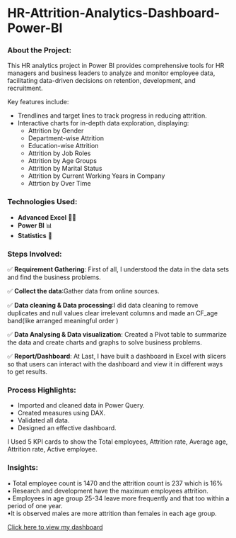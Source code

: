 # HR-Attrition-Analytics-Dashboard-Power-BI

### About the Project:
This HR analytics project in Power BI provides comprehensive tools for HR managers and business leaders to analyze and monitor employee data, facilitating data-driven decisions on retention, development, and recruitment.

Key features include:

- Trendlines and target lines to track progress in reducing attrition.
- Interactive charts for in-depth data exploration, displaying:
  -  Attrition by Gender
  -  Department-wise Attrition
  -  Education-wise Attrition
  -  Attrition by Job Roles
  -  Attrition by Age Groups
  -  Attrition by Marital Status
  - Attrition by Current Working Years in Company
  - Attrtion by Over Time
   
### Technologies Used:
- **Advanced Excel** 👨‍💻
- **Power BI** 📊
- **Statistics** 📜

### Steps Involved:
   
✅ **Requirement Gathering**: First of all, I understood the data in the data sets and find the business problems.

✅ **Collect the data**:Gather data from online sources.

✅ **Data cleaning & Data processing**:I did data cleaning to remove duplicates and null values clear irrelevant columns and made an CF_age band(like arranged meaningful order )

✅ **Data Analysing & Data visualization**: Created a Pivot table to summarize the data and create charts and graphs to solve business problems.

✅ **Report/Dashboard**: At Last, I have built a dashboard in Excel with slicers so that users can interact with the dashboard and view it in different ways to get results.


### Process Highlights:
- Imported and cleaned data in Power Query.
- Created measures using DAX.
- Validated all data.
- Designed an effective dashboard.

I Used 5 KPI cards to show the Total employees, Attrition rate, Average age, Attrition rate, Active employee.

### Insights:
▪ Total employee count is 1470 and the attrition count is 237 which is 16%<br>
▪ Research and development have the maximum employees attrition.<br>
▪ Employees in age group 25-34 leave more frequently and that too within a period of one year.<br>
▪It is observed males are more attrition than females in each age group.<br>

[Click here to view my dashboard](#)

